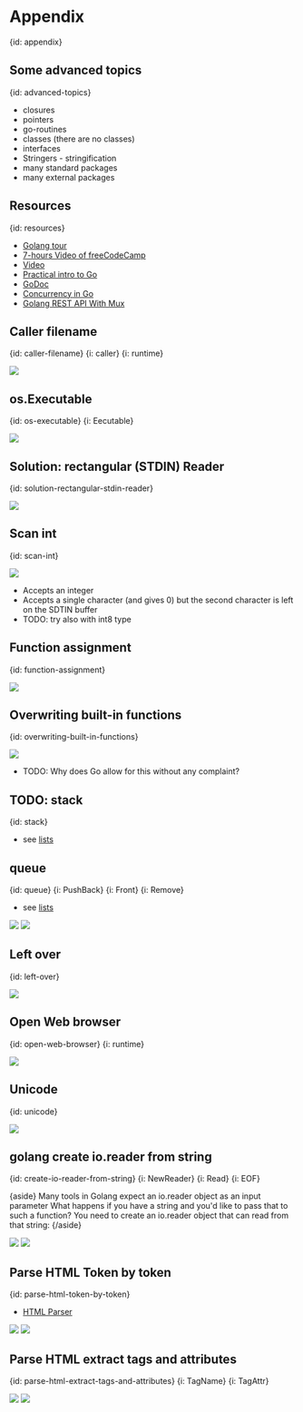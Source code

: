 # Appendix
{id: appendix}


## Some advanced topics
{id: advanced-topics}

* closures
* pointers
* go-routines
* classes (there are no classes)
* interfaces
* Stringers - stringification
* many standard packages
* many external packages

## Resources
{id: resources}

* [Golang tour](https://tour.golang.org/welcome/1)
* [7-hours Video of freeCodeCamp](https://www.youtube.com/watch?v=YS4e4q9oBaU)
* [Video](https://youtu.be/YS4e4q9oBaU?t=6927)
* [Practical intro to Go](https://www.youtube.com/playlist?list=PLQVvvaa0QuDeF3hP0wQoSxpkqgRcgxMqX)
* [GoDoc](https://godoc.org/)
* [Concurrency in Go](https://www.youtube.com/watch?v=LvgVSSpwND8)
* [Golang REST API With Mux](https://www.youtube.com/watch?v=SonwZ6MF5BE)


## Caller filename
{id: caller-filename}
{i: caller}
{i: runtime}

![](examples/caller-filename/caller_filename.go)


## os.Executable
{id: os-executable}
{i: Eecutable}

![](examples/os-executable/os_executable.go)


## Solution: rectangular (STDIN) Reader
{id: solution-rectangular-stdin-reader}

![](examples/rectangular-stdin-reader/rectangular_stdin_reader.go)


## Scan int
{id: scan-int}

![](examples/scan-int/scan_int.go)

* Accepts an integer
* Accepts a single character (and gives 0) but the second character is left on the SDTIN buffer
* TODO: try also with int8 type

## Function assignment
{id: function-assignment}

![](examples/function-alias/function_alias.go)

## Overwriting built-in functions
{id: overwriting-built-in-functions}

![](examples/overwriting-builtin-functions/overwriting_builtin_functions.go)

* TODO: Why does Go allow for this without any complaint? 

## TODO: stack
{id: stack}

* see [lists](https://golang.org/pkg/container/list/)

## queue
{id: queue}
{i: PushBack}
{i: Front}
{i: Remove}

* see [lists](https://golang.org/pkg/container/list/)

![](examples/queue/queue.go)
![](examples/queue/queue.out)

## Left over
{id: left-over}

![](examples/bytes/bytes.go)


## Open Web browser
{id: open-web-browser}
{i: runtime}

![](examples/open-browser/open_browser.go)

## Unicode
{id: unicode}

![](examples/unicode/unicode.go)


## golang create io.reader from string
{id: create-io-reader-from-string}
{i: NewReader}
{i: Read}
{i: EOF}

{aside}
Many tools in Golang expect an io.reader object as an input parameter
What happens if you have a string and you'd like to pass that to such a function?
You need to create an io.reader object that can read from that string:
{/aside}

![](examples/create-io-reader/create_io_reader.go)
![](examples/create-io-reader/create_io_reader.out)

## Parse HTML Token by token
{id: parse-html-token-by-token}

* [HTML Parser](https://godoc.org/golang.org/x/net/html)

![](examples/parse-html-token/parse_html_token.go)
![](examples/parse-html-token/parse_html_token.out)

## Parse HTML extract tags and attributes
{id: parse-html-extract-tags-and-attributes}
{i: TagName}
{i: TagAttr}

![](examples/parse-html/parse_html.go)
![](examples/parse-html/parse_html.out)
